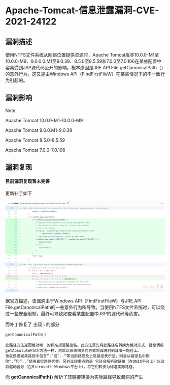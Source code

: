 # Apache-Tomcat-信息泄露漏洞-CVE-2021-24122

## 漏洞描述

使用NTFS文件系统从网络位置提供资源时，Apache Tomcat版本10.0.0-M1至10.0.0-M9、9.0.0.0.M1至9.0.39、8.5.0至8.5.59和7.0.0至7.0.106在某些配置中容易受到JSP源代码公开的影响。根本原因是JRE API File.getCanonicalPath（）的意外行为，这又是由Windows API（FindFirstFileW）在某些情况下的不一致行为引起的。

## 漏洞影响

> [!NOTE]
>
> Apache Tomcat 10.0.0-M1-10.0.0-M9
>
> Apache Tomcat 9.0.0.M1-9.0.39
>
> Apache Tomcat 8.5.0-8.5.59
>
> Apache Tomcat 7.0.0-7.0.106

## 漏洞复现

#### 目前漏洞复现暂未完善



更新补丁如下

![](Apache-Tomcat-信息泄露漏洞-CVE-2021-24122.assets/1627363445401972.jpg)

据官方描述，该漏洞由于Windows API（FindFirstFileW）与JRE API File.getCanonicalPath的一些意外行为所导致。当使用NTFS文件系统时，可以绕过一些安全限制，最终可导致如查看某些配置中JSP的源代码等危害。

而补丁修复了 出现  **:**  的部分

```
getCanonicalPath()

此路径方法返回绝对唯一的标准规范路径名。此方法首先将此路径名转换为绝对形式，就像调用getAbsolutePath方法一样，然后以系统相关的方式将其映射到其唯一路径上。
也就是说如果路径中包含“.”或“..”等当前路径及上层路径表示法，则会从路径名中删除“.”和“..”使用真实路径代替。另外比较重点的是 它还会解析软链接（在UNIX平台上）以及将驱动器号（在Microsoft Windows平台上），将它们转换为标准实际路径。
```

而 **getCanonicalPath()** 解析了软链接转换为实际路径导致漏洞的产生